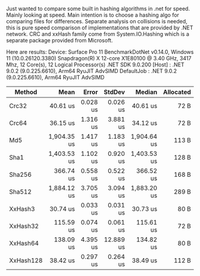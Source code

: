 Just wanted to compare some built in hashing algorithms in .net for speed. Mainly looking at speed. Main intention is to
choose a hashing algo for comparing files for differences. Separate analysis on collisions is needed, this is pure speed
comparison of implementations that are provided by .NET network. CRC and xxHash family come from System.IO.Hashing which
is a separate package provided from Microsoft.

Here are results:
Device: Surface Pro 11
BenchmarkDotNet v0.14.0, Windows 11 (10.0.26120.3380)
Snapdragon(R) X 12-core X1E80100 @ 3.40 GHz, 3417 Mhz, 12 Core(s), 12 Logical Processor(s)
.NET SDK 9.0.200
[Host]     : .NET 9.0.2 (9.0.225.6610), Arm64 RyuJIT AdvSIMD
DefaultJob : .NET 9.0.2 (9.0.225.6610), Arm64 RyuJIT AdvSIMD


| Method    | Mean        | Error    | StdDev    | Median      | Allocated |
|---------- |------------:|---------:|----------:|------------:|----------:|
| Crc32     |    40.61 us | 0.028 us |  0.026 us |    40.61 us |      72 B |
| Crc64     |    36.15 us | 1.316 us |  3.881 us |    34.12 us |      72 B |
| Md5       | 1,904.35 us | 1.417 us |  1.183 us | 1,904.64 us |     113 B |
| Sha1      | 1,403.53 us | 1.102 us |  0.920 us | 1,403.53 us |     128 B |
| Sha256    |   366.74 us | 0.558 us |  0.522 us |   366.52 us |     168 B |
| Sha512    | 1,884.12 us | 3.705 us |  3.094 us | 1,883.20 us |     289 B |
| XxHash3   |    30.74 us | 0.033 us |  0.031 us |    30.73 us |      80 B |
| XxHash32  |   115.59 us | 0.074 us |  0.061 us |   115.61 us |      72 B |
| XxHash64  |   138.09 us | 4.395 us | 12.889 us |   134.82 us |      80 B |
| XxHash128 |    38.42 us | 0.297 us |  0.264 us |    38.49 us |     112 B |